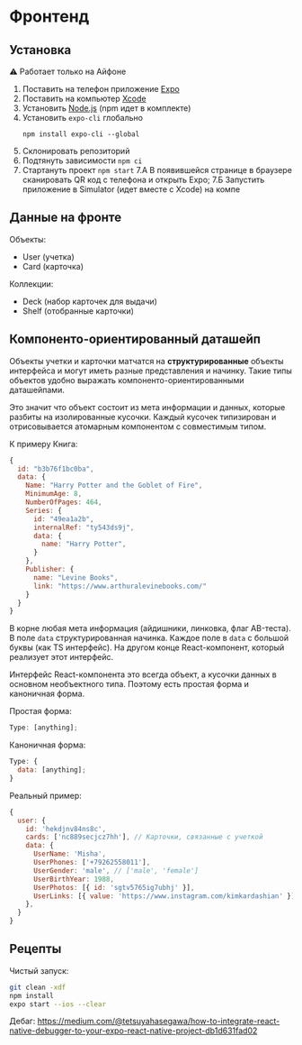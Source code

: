 # Фронтенд

## Установка

⚠️ Работает только на Айфоне

1.  Поставить на телефон приложение [Expo](https://expo.io/)
2.  Поставить на компьютер [Xcode](https://developer.apple.com/xcode/resources/)
3.  Установить [Node.js](https://nodejs.org/) (npm идет в комплекте)
4.  Установить `expo-cli` глобально
    ```
    npm install expo-cli --global
    ```
5.  Склонировать репозиторий
6.  Подтянуть зависимости `npm ci`
7.  Стартануть проект `npm start`
    7.А В появившейся странице в браузере сканировать QR код с телефона и открыть Expo;
    7.Б Запустить приложение в Simulator (идет вместе с Xcode) на компе

## Данные на фронте

Объекты:

- User (учетка)
- Card (карточка)

Коллекции:

- Deck (набор карточек для выдачи)
- Shelf (отобранные карточки)

## Компоненто-ориентированный даташейп

Объекты учетки и карточки матчатся на **структурированные** объекты интерфейса и могут иметь разные представления и начинку. Такие типы объектов удобно выражать компоненто-ориентированными даташейпами.

Это значит что объект состоит из мета информации и данных, которые разбиты на изолированные кусочки. Каждый кусочек типизирован и отрисовывается атомарным компонентом с совместимым типом.

К примеру Книга:

```js
{
  id: "b3b76f1bc0ba",
  data: {
    Name: "Harry Potter and the Goblet of Fire",
    MinimumAge: 8,
    NumberOfPages: 464,
    Series: {
      id: "49ea1a2b",
      internalRef: "ty543ds9j",
      data: {
        name: "Harry Potter",
      }
    },
    Publisher: {
      name: "Levine Books",
      link: "https://www.arthuralevinebooks.com/"
    }
  }
}
```

В корне любая мета информация (айдишники, линковка, флаг AB-теста). В поле `data` структурированная начинка. Каждое поле в `data` с большой буквы (как TS интерфейс). На другом конце React-компонент, который реализует этот интерфейс.

Интерфейс React-компонента это всегда объект, а кусочки данных в основном необъектного типа. Поэтому есть простая форма и каноничная форма.

Простая форма:

```js
Type: [anything];
```

Каноничная форма:

```js
Type: {
  data: [anything];
}
```

Реальный пример:

```js
{
  user: {
    id: 'hekdjnv84ns8c',
    cards: ['nc889secjcz7hh'], // Карточки, связанные с учеткой
    data: {
      UserName: 'Misha',
      UserPhones: ['+79262558011'],
      UserGender: 'male', // ['male', 'female']
      UserBirthYear: 1988,
      UserPhotos: [{ id: 'sgtv5765ig7ubhj' }],
      UserLinks: [{ value: 'https://www.instagram.com/kimkardashian' }],
    },
  }
}
```

## Рецепты

Чистый запуск:

```sh
git clean -xdf
npm install
expo start --ios --clear
```

Дебаг:
https://medium.com/@tetsuyahasegawa/how-to-integrate-react-native-debugger-to-your-expo-react-native-project-db1d631fad02
